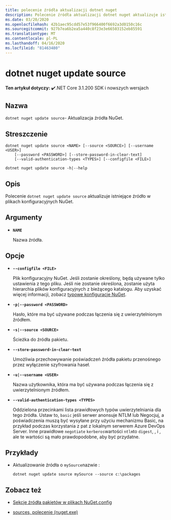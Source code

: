 ```yaml
---
title: polecenie źródła aktualizacji dotnet nuget
description: Polecenie źródła aktualizacji dotnet nuget aktualizuje istniejące źródło w plikach konfiguracyjnych NuGet.
ms.date: 03/20/2020
ms.openlocfilehash: 42b1aec95cdd57e53f966400f6692a3d0150c16c
ms.sourcegitcommit: 927b7ea6b2ea5a440c8f23e3e66503152eb85591
ms.translationtype: MT
ms.contentlocale: pl-PL
ms.lasthandoff: 04/16/2020
ms.locfileid: "81463480"
---
```

# <a name="dotnet-nuget-update-source"></a>dotnet nuget update source

**Ten artykuł dotyczy:** ✔️.NET Core 3.1.200 SDK i nowszych wersjach

## <a name="name"></a>Nazwa

`dotnet nuget update source`- Aktualizacja źródła NuGet.

## <a name="synopsis"></a>Streszczenie

```dotnetcli
dotnet nuget update source <NAME> [--source <SOURCE>] [--username <USER>]
    [--password <PASSWORD>] [--store-password-in-clear-text]
    [--valid-authentication-types <TYPES>] [--configfile <FILE>]

dotnet nuget update source -h|--help
```

## <a name="description"></a>Opis

Polecenie `dotnet nuget update source` aktualizuje istniejące źródło w plikach konfiguracyjnych NuGet.

## <a name="arguments"></a>Argumenty

- **`NAME`**

  Nazwa źródła.

## <a name="options"></a>Opcje

- **`--configfile <FILE>`**

  Plik konfiguracyjny NuGet. Jeśli zostanie określony, będą używane tylko ustawienia z tego pliku. Jeśli nie zostanie określona, zostanie użyta hierarchia plików konfiguracyjnych z bieżącego katalogu. Aby uzyskać więcej informacji, zobacz [typowe konfiguracje NuGet](https://docs.microsoft.com/nuget/consume-packages/configuring-nuget-behavior).

- **`-p|--password <PASSWORD>`**

  Hasło, które ma być używane podczas łączenia się z uwierzytelnionym źródłem.

- **`-s|--source <SOURCE>`**

  Ścieżka do źródła pakietu.

- **`--store-password-in-clear-text`**

  Umożliwia przechowywanie poświadczeń źródła pakietu przenośnego przez wyłączenie szyfrowania haseł.

- **`-u|--username <USER>`**

  Nazwa użytkownika, która ma być używana podczas łączenia się z uwierzytelnionym źródłem.

- **`--valid-authentication-types <TYPES>`**

  Oddzielona przecinkami lista prawidłowych typów uwierzytelniania dla tego źródła. Ustaw to, `basic` jeśli serwer anonsuje NTLM lub Negocjuj, a poświadczenia muszą być wysyłane przy użyciu mechanizmu Basic, na przykład podczas korzystania z pat z lokalnym serwerem Azure DevOps Server. Inne prawidłowe `negotiate` `kerberos`wartości `ntlm`to `digest`, , i , ale te wartości są mało prawdopodobne, aby być przydatne.

## <a name="examples"></a>Przykłady

- Aktualizowanie źródła o `mySource`nazwie :

  ```dotnetcli
  dotnet nuget update source mySource --source c:\packages
  ```

## <a name="see-also"></a>Zobacz też

- [Sekcje źródła pakietów w plikach NuGet.config](/nuget/reference/nuget-config-file#package-source-sections)

- [sources, polecenie (nuget.exe)](/nuget/reference/cli-reference/cli-ref-sources)
